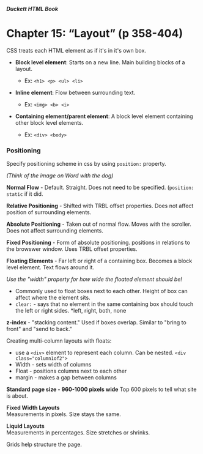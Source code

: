 ***Duckett HTML Book***

# Chapter 15: “Layout” (p 358-404)

CSS treats each HTML element as if it's in it's own box.

- **Block level element**: Starts on a new line. Main building blocks of a layout.
  * Ex: `<h1> <p> <ul> <li>`
  
- **Inline element**: Flow between surrounding text.
  * Ex: `<img> <b> <i>`

- **Containing element/parent element**: A block level element containing other block level elements.
  * Ex: `<div> <body>`

### Positioning

Specify positioning scheme in css by using `position:` property.  

*(Think of the image on Word with the dog)*

**Normal Flow** - Default. Straight. Does not need to be specified. (`position: static` if it did. 

**Relative Positioning** - Shifted with TRBL offset properties. Does not affect position of surrounding elements.

**Absolute Positioning** - Taken out of normal flow. Moves with the scroller. Does not affect surrounding elements.

**Fixed Positioning** - Form of absolute positioning. positions in relations to the browswer window. Uses TRBL offset properties. 

**Floating Elements** - Far left or right of a containing box. Becomes a block level element. Text flows around it. 

_Use the "width" property for how wide the floated element should be!_

  - Commonly used to float boxes next to each other. Height of box can affect where the element sits.
  - `clear:` - says that no element in the same containing box should touch the left or right sides.
    *left, right, both, none

**z-index** - "stacking content." Used if boxes overlap. Similar to "bring to front" and "send to back."

Creating multi-column layouts with floats:

- use a `<div>` element to represent each column. Can be nested. `<div class="column1of2">`
- Width - sets width of columns
- Float - positions columns next to each other
- margin - makes a gap between columns

**Standard page size - 960-1000 pixels wide**
Top 600 pixels to tell what site is about. 

**Fixed Width Layouts**  
Measurements in pixels. Size stays the same.

**Liquid Layouts**  
Measurements in percentages. Size stretches or shrinks.

Grids help structure the page.  